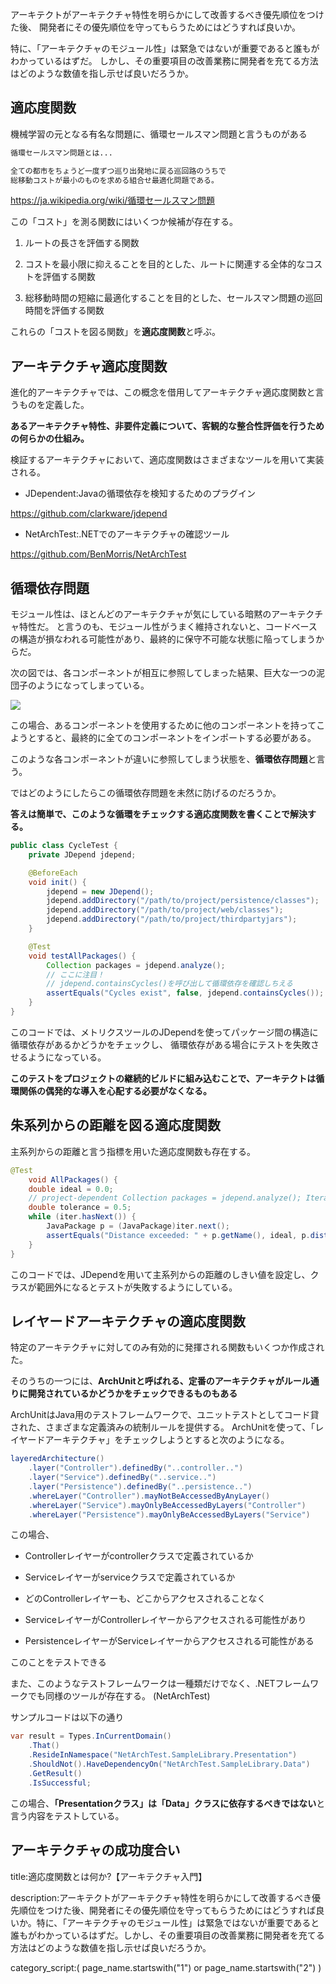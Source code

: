 



アーキテクトがアーキテクチャ特性を明らかにして改善するべき優先順位をつけた後、
開発者にその優先順位を守ってもらうためにはどうすれば良いか。

特に、「アーキテクチャのモジュール性」は緊急ではないが重要であると誰もがわかっているはずだ。
しかし、その重要項目の改善業務に開発者を充てる方法はどのような数値を指し示せば良いだろうか。


## 適応度関数

機械学習の元となる有名な問題に、循環セールスマン問題と言うものがある

```txt
循環セールスマン問題とは...

全ての都市をちょうど一度ずつ巡り出発地に戻る巡回路のうちで
総移動コストが最小のものを求める組合せ最適化問題である。
```

https://ja.wikipedia.org/wiki/循環セールスマン問題


この「コスト」を測る関数にはいくつか候補が存在する。

1. ルートの長さを評価する関数

2. コストを最小限に抑えることを目的とした、ルートに関連する全体的なコストを評価する関数

3. 総移動時間の短縮に最適化することを目的とした、セールスマン問題の巡回時間を評価する関数

これらの「コストを図る関数」を**適応度関数**と呼ぶ。


## アーキテクチャ適応度関数

進化的アーキテクチャでは、この概念を借用してアーキテクチャ適応度関数と言うものを定義した。

**あるアーキテクチャ特性、非要件定義について、客観的な整合性評価を行うための何らかの仕組み。**


検証するアーキテクチャにおいて、適応度関数はさまざまなツールを用いて実装される。

- JDependent:Javaの循環依存を検知するためのプラグイン

https://github.com/clarkware/jdepend

- NetArchTest:.NETでのアーキテクチャの確認ツール

https://github.com/BenMorris/NetArchTest


## 循環依存問題

モジュール性は、ほとんどのアーキテクチャが気にしている暗黙のアーキテクチャ特性だ。
と言うのも、モジュール性がうまく維持されないと、コードベースの構造が損なわれる可能性があり、最終的に保守不可能な状態に陥ってしまうからだ。

次の図では、各コンポーネントが相互に参照してしまった結果、巨大な一つの泥団子のようになってしまっている。

<img src="https://resources.jetbrains.com/help/img/idea/2022.2/cycle-dependencies-scheme.png">

この場合、あるコンポーネントを使用するために他のコンポーネントを持ってこようとすると、最終的に全てのコンポーネントをインポートする必要がある。

このような各コンポーネントが違いに参照してしまう状態を、**循環依存問題**と言う。

ではどのようにしたらこの循環依存問題を未然に防げるのだろうか。

**答えは簡単で、このような循環をチェックする適応度関数を書くことで解決する。**

```java
public class CycleTest {
    private JDepend jdepend;

    @BeforeEach
    void init() {
        jdepend = new JDepend();
        jdepend.addDirectory("/path/to/project/persistence/classes");
        jdepend.addDirectory("/path/to/project/web/classes");
        jdepend.addDirectory("/path/to/project/thirdpartyjars");
    }

    @Test
    void testAllPackages() {
        Collection packages = jdepend.analyze();
        // ここに注目！
        // jdepend.containsCycles()を呼び出して循環依存を確認しちえる
        assertEquals("Cycles exist", false, jdepend.containsCycles());
    }
}
```

このコードでは、メトリクスツールのJDependを使ってパッケージ間の構造に循環依存があるかどうかをチェックし、
循環依存がある場合にテストを失敗させるようになっている。

**このテストをプロジェクトの継続的ビルドに組み込むことで、アーキテクトは循環関係の偶発的な導入を心配する必要がなくなる。**


## 朱系列からの距離を図る適応度関数

主系列からの距離と言う指標を用いた適応度関数も存在する。

```java
@Test
    void AllPackages() {
    double ideal = 0.0;
    // project-dependent Collection packages = jdepend.analyze(); Iterator iter = packages.iterator();
    double tolerance = 0.5; 
    while (iter.hasNext()) {
        JavaPackage p = (JavaPackage)iter.next(); 
        assertEquals("Distance exceeded: " + p.getName(), ideal, p.distance(), tolerance);
    } 
}
```

このコードでは、JDependを用いて主系列からの距離のしきい値を設定し、クラスが範囲外になるとテストが失敗するようにしている。


## レイヤードアーキテクチャの適応度関数

特定のアーキテクチャに対してのみ有効的に発揮される関数もいくつか作成された。

そのうちの一つには、**ArchUnitと呼ばれる、定番のアーキテクチャがルール通りに開発されているかどうかをチェックできるものもある**

ArchUnitはJava用のテストフレームワークで、ユニットテストとしてコード貸された、さまざまな定義済みの統制ルールを提供する。
ArchUnitを使って、「レイヤードアーキテクチャ」をチェックしようとすると次のようになる。

```java
layeredArchitecture()
    .layer("Controller").definedBy("..controller..")
    .layer("Service").definedBy("..service..")
    .layer("Persistence").definedBy("..persistence..")
    .whereLayer("Controller").mayNotBeAccessedByAnyLayer()
    .whereLayer("Service").mayOnlyBeAccessedByLayers("Controller")
    .whereLayer("Persistence").mayOnlyBeAccessedByLayers("Service")
```

この場合、

- Controllerレイヤーがcontrollerクラスで定義されているか

- Serviceレイヤーがserviceクラスで定義されているか

- どのControllerレイヤーも、どこからアクセスされることなく

- ServiceレイヤーがControllerレイヤーからアクセスされる可能性があり

- PersistenceレイヤーがServiceレイヤーからアクセスされる可能性がある

このことをテストできる

また、このようなテストフレームワークは一種類だけでなく、.NETフレームワークでも同様のツールが存在する。
(NetArchTest)

サンプルコードは以下の通り

```c#
var result = Types.InCurrentDomain()
    .That()
    .ResideInNamespace("NetArchTest.SampleLibrary.Presentation")
    .ShouldNot().HaveDependencyOn("NetArchTest.SampleLibrary.Data") 
    .GetResult()
    .IsSuccessful;
```

この場合、**「Presentationクラス」は「Data」クラスに依存するべきではない**と言う内容をテストしている。









## アーキテクチャの成功度合い

title:適応度関数とは何か?【アーキテクチャ入門】

description:アーキテクトがアーキテクチャ特性を明らかにして改善するべき優先順位をつけた後、開発者にその優先順位を守ってもらうためにはどうすれば良いか。特に、「アーキテクチャのモジュール性」は緊急ではないが重要であると誰もがわかっているはずだ。しかし、その重要項目の改善業務に開発者を充てる方法はどのような数値を指し示せば良いだろうか。

category_script:( page_name.startswith("1") or page_name.startswith("2") )




